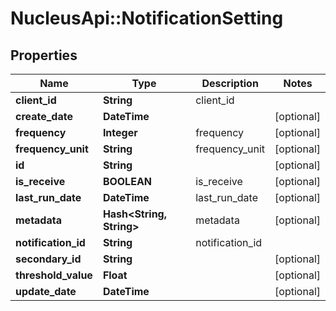 # NucleusApi::NotificationSetting

## Properties
Name | Type | Description | Notes
------------ | ------------- | ------------- | -------------
**client_id** | **String** | client_id | 
**create_date** | **DateTime** |  | [optional] 
**frequency** | **Integer** | frequency | [optional] 
**frequency_unit** | **String** | frequency_unit | [optional] 
**id** | **String** |  | [optional] 
**is_receive** | **BOOLEAN** | is_receive | [optional] 
**last_run_date** | **DateTime** | last_run_date | [optional] 
**metadata** | **Hash&lt;String, String&gt;** | metadata | [optional] 
**notification_id** | **String** | notification_id | 
**secondary_id** | **String** |  | [optional] 
**threshold_value** | **Float** |  | [optional] 
**update_date** | **DateTime** |  | [optional] 



